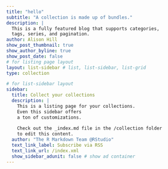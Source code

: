 ```yaml
---
title: "hello"
subtitle: "A collection is made up of bundles."
description: |
  This is a fully featured blog that supports categories, 
  tags, series, and pagination.
author: Alison Hill
show_post_thumbnail: true
show_author_byline: true
show_post_date: false
# for listing page layout
layout: list-sidebar # list, list-sidebar, list-grid
type: collection

# for list-sidebar layout
sidebar: 
  title: Collect your collections
  description: |
    This is a listing page for your collections. 
    Even this sidebar offers 
    a ton of customizations.
    
    Check out the _index.md file in the /collection folder 
    to edit this content. 
  author: "The R Markdown Team @RStudio"
  text_link_label: Subscribe via RSS
  text_link_url: /index.xml
  show_sidebar_adunit: false # show ad container
---
```

